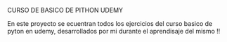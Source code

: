 CURSO DE BASICO DE PITHON UDEMY

En este proyecto se ecuentran todos los ejercicios del curso basico de pyton
en udemy, desarrollados por mi durante el aprendisaje del mismo !! 
